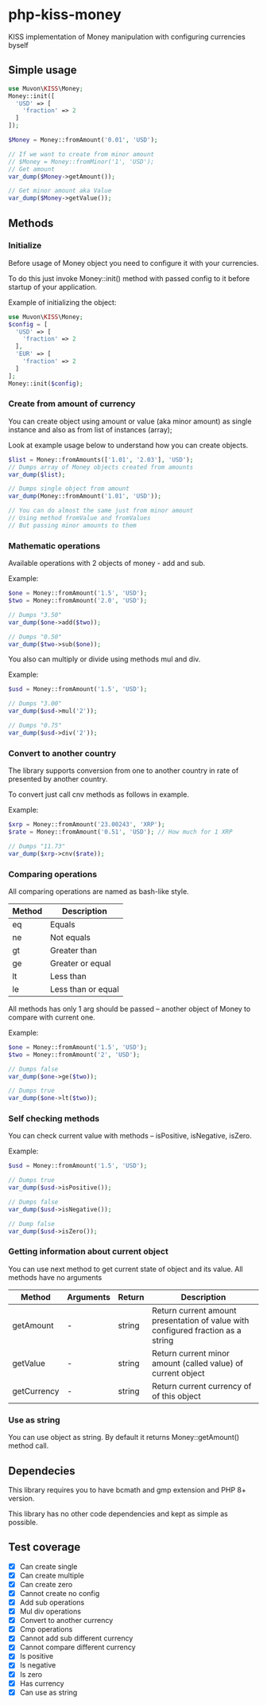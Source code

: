 # php-kiss-money

KISS implementation of Money manipulation with configuring currencies byself

## Simple usage

```php
use Muvon\KISS\Money;
Money::init([
  'USD' => [
    'fraction' => 2
  ]
]);

$Money = Money::fromAmount('0.01', 'USD');

// If we want to create from minor amount
// $Money = Money::fromMinor('1', 'USD');
// Get amount
var_dump($Money->getAmount());

// Get minor amount aka Value
var_dump($Money->getValue());
```

## Methods

### Initialize 

Before usage of Money object you need to configure it with your currencies.

To do this just invoke Money::init() method with passed config to it before startup of your application.

Example of initializing the object:

```php
use Muvon\KISS\Money;
$config = [
  'USD' => [
    'fraction' => 2
  ],
  'EUR' => [
    'fraction' => 2
  ]
];
Money::init($config);
```

### Create from amount of currency

You can create object using amount or value (aka minor amount) as single instance and also as from list of instances (array);

Look at example usage below to understand how you can create objects.

```php
$list = Money::fromAmounts(['1.01', '2.03'], 'USD');
// Dumps array of Money objects created from amounts
var_dump($list);

// Dumps single object from amount
var_dump(Money::fromAmount('1.01', 'USD'));

// You can do almost the same just from minor amount
// Using method fromValue and fromValues
// But passing minor amounts to them
```

### Mathematic operations

Available operations with 2 objects of money - add and sub.

Example:

```php
$one = Money::fromAmount('1.5', 'USD');
$two = Money::fromAmount('2.0', 'USD');

// Dumps "3.50"
var_dump($one->add($two));

// Dumps "0.50"
var_dump($two->sub($one));
```

You also can multiply or divide using methods mul and div.

Example:

```php
$usd = Money::fromAmount('1.5', 'USD');

// Dumps "3.00"
var_dump($usd->mul('2'));

// Dumps "0.75"
var_dump($usd->div('2'));
```

### Convert to another country

The library supports conversion from one to another country in rate of presented by another country.

To convert just call cnv methods as follows in example.

Example:

```php
$xrp = Money::fromAmount('23.00243', 'XRP');
$rate = Money::fromAmount('0.51', 'USD'); // How much for 1 XRP

// Dumps "11.73"
var_dump($xrp->cnv($rate));
```

### Comparing operations

All comparing operations are named as bash-like style.

| Method | Description |
|-|-|
| eq | Equals |
| ne | Not equals |
| gt | Greater than |
| ge | Greater or equal |
| lt | Less than |
| le | Less than or equal |

All methods has only 1 arg should be passed – another object of Money to compare with current one.

Example:

```php
$one = Money::fromAmount('1.5', 'USD');
$two = Money::fromAmount('2', 'USD');

// Dumps false
var_dump($one->ge($two));

// Dumps true
var_dump($one->lt($two));
```

### Self checking methods

You can check current value with methods – isPositive, isNegative, isZero.

Example:

```php
$usd = Money::fromAmount('1.5', 'USD');

// Dumps true
var_dump($usd->isPositive());

// Dumps false
var_dump($usd->isNegative());

// Dump false
var_dump($usd->isZero());
```

### Getting information about current object

You can use next method to get current state of object and its value. All methods have no arguments

| Method | Arguments | Return | Description |
|-|-|-|-|
| getAmount | - | string |Return current amount presentation of value with configured fraction as a string |
| getValue | - | string | Return current minor amount (called value) of current object |
| getCurrency | - | string | Return current currency of of this object |

### Use as string

You can use object as string. By default it returns Money::getAmount() method call.

## Dependecies

This library requires you to have bcmath and gmp extension and PHP 8+ version.

This library has no other code dependencies and kept as simple as possible.

## Test coverage

- [x] Can create single
- [x] Can create multiple
- [x] Can create zero
- [x] Cannot create no config
- [x] Add sub operations
- [x] Mul div operations
- [x] Convert to another currency
- [x] Cmp operations
- [x] Cannot add sub different currency
- [x] Cannot compare different currency
- [x] Is positive
- [x] Is negative
- [x] Is zero
- [x] Has currency
- [x] Can use as string